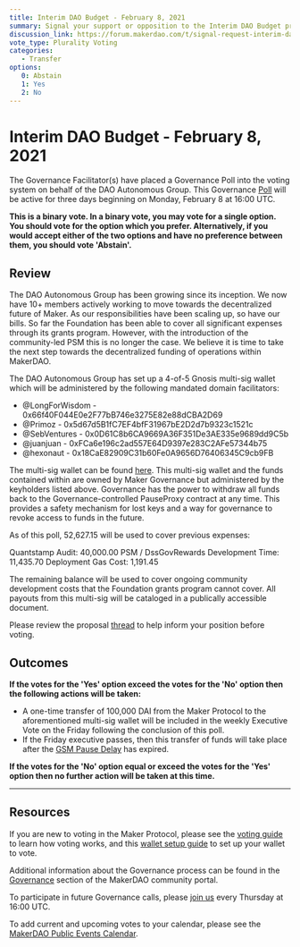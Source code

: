 ```yaml
---
title: Interim DAO Budget - February 8, 2021
summary: Signal your support or opposition to the Interim DAO Budget proposal in this poll.
discussion_link: https://forum.makerdao.com/t/signal-request-interim-dao-operating-budget/5924
vote_type: Plurality Voting
categories:
   - Transfer
options:
   0: Abstain
   1: Yes
   2: No
---
```

# Interim DAO Budget - February 8, 2021

The Governance Facilitator(s) have placed a Governance Poll into the voting system on behalf of the DAO Autonomous Group. This Governance [Poll](https://community-development.makerdao.com/en/learn/governance/on-chain-gov) will be active for three days beginning on Monday, February 8 at 16:00 UTC.

**This is a binary vote. In a binary vote, you may vote for a single option. You should vote for the option which you prefer. Alternatively, if you would accept either of the two options and have no preference between them, you should vote 'Abstain'.**

## Review

The DAO Autonomous Group has been growing since its inception. We now have 10+ members actively working to move towards the decentralized future of Maker. As our responsibilities have been scaling up, so have our bills. So far the Foundation has been able to cover all significant expenses through its grants program. However, with the introduction of the community-led PSM this is no longer the case. We believe it is time to take the next step towards the decentralized funding of operations within MakerDAO.

The DAO Autonomous Group has set up a 4-of-5 Gnosis multi-sig wallet which will be administered by the following mandated domain facilitators:

 * @LongForWisdom - 0x66f40F044E0e2F77bB746e3275E82e88dCBA2D69
 * @Primoz - 0x5d67d5B1fC7EF4bfF31967bE2D2d7b9323c1521c
 * @SebVentures - 0x0D61C8b6CA9669A36F351De3AE335e9689dd9C5b
 * @juanjuan - 0xFCa6e196c2ad557E64D9397e283C2AFe57344b75
 * @hexonaut - 0x18CaE82909C31b60Fe0A9656D76406345C9cb9FB

The multi-sig wallet can be found [here](https://etherscan.io/address/0x73f09254a81e1F835Ee442d1b3262c1f1d7A13ff#code). This multi-sig wallet and the funds contained within are owned by Maker Governance but administered by the keyholders listed above. Governance has the power to withdraw all funds back to the Governance-controlled PauseProxy contract at any time. This provides a safety mechanism for lost keys and a way for governance to revoke access to funds in the future.

As of this poll, 52,627.15 will be used to cover previous expenses:

Quantstamp Audit: 40,000.00
PSM / DssGovRewards Development Time: 11,435.70
Deployment Gas Cost: 1,191.45

The remaining balance will be used to cover ongoing community development costs that the Foundation grants program cannot cover. All payouts from this multi-sig will be cataloged in a publically accessible document. 

Please review the proposal [thread](https://forum.makerdao.com/t/signal-request-interim-dao-operating-budget/5924) to help inform your position before voting. 

## Outcomes

**If the votes for the 'Yes' option exceed the votes for the 'No' option then the following actions will be taken:**
* A one-time transfer of 100,000 DAI from the Maker Protocol to the aforementioned multi-sig wallet will be included in the weekly Executive Vote on the Friday following the conclusion of this poll.
* If the Friday executive passes, then this transfer of funds will take place after the [GSM Pause Delay](https://community-development.makerdao.com/en/learn/governance/param-gsm-pause-delay) has expired.

**If the votes for the 'No' option equal or exceed the votes for the 'Yes' option then no further action will be taken at this time.**

---

## Resources

If you are new to voting in the Maker Protocol, please see the [voting guide](https://community-development.makerdao.com/en/learn/governance/how-voting-works/) to learn how voting works, and this [wallet setup guide](https://community-development.makerdao.com/en/learn/governance/voting-setup/) to set up your wallet to vote.

Additional information about the Governance process can be found in the [Governance](https://community-development.makerdao.com/en/learn/governance) section of the MakerDAO community portal.

To participate in future Governance calls, please [join us](https://github.com/makerdao/community/tree/master/governance/governance-and-risk-meetings) every Thursday at 16:00 UTC.

To add current and upcoming votes to your calendar, please see the [MakerDAO Public Events Calendar](https://calendar.google.com/calendar/embed?src=makerdao.com_3efhm2ghipksegl009ktniomdk%40group.calendar.google.com&ctz=UTC&mode=week&showCalendars=0&showPrint=0).
